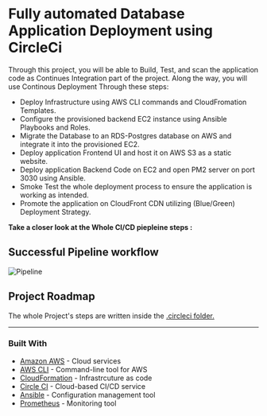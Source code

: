 # Fully automated Database Application Deployment using CircleCi

Through this project, you will be able to Build, Test, and scan the application code as Continues Integration part of the project. Along the way, you will use Continous Deployment Through these steps:

* Deploy Infrastructure using AWS CLI commands and CloudFromation Templates.
* Configure the provisioned backend EC2 instance using Ansible Playbooks and Roles.
* Migrate the Database to an RDS-Postgres database on AWS and integrate it into the provisioned EC2.
* Deploy application Frontend UI and host it on AWS S3 as a static website.
* Deploy application Backend Code on EC2 and open PM2 server on port 3030 using Ansible.
* Smoke Test the whole deployment process to ensure the application is working as intended.
* Promote the application on CloudFront CDN utilizing (Blue/Green) Deployment Strategy.

**Take a closer look at the Whole CI/CD piepleine steps :** 

## Successful Pipeline workflow

![Pipeline](https://i.imgur.com/u6RkWQI.png)

## Project Roadmap

The whole Project's steps are written inside the [.circleci folder.](/.circleci)

<HR>

### Built With

- [Amazon AWS](https://aws.amazon.com/) - Cloud services
- [AWS CLI](https://aws.amazon.com/cli/) - Command-line tool for AWS
- [CloudFormation](https://aws.amazon.com/cloudformation/) - Infrastrcuture as code
- [Circle CI](www.circleci.com) - Cloud-based CI/CD service
- [Ansible](https://www.ansible.com/) - Configuration management tool
- [Prometheus](https://prometheus.io/) - Monitoring tool
